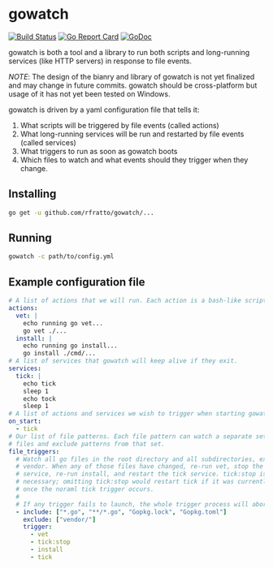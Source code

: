# gowatch

[![Build Status](https://travis-ci.org/rfratto/gowatch.svg?branch=master)](https://travis-ci.org/rfratto/gowatch)
[![Go Report Card](https://goreportcard.com/badge/github.com/rfratto/gowatch)](https://goreportcard.com/report/github.com/rfratto/gowatch)
[![GoDoc](https://godoc.org/github.com/rfratto/gowatch?status.svg)](https://godoc.org/github.com/rfratto/gowatch)

gowatch is both a tool and a library to run both scripts and long-running
services (like HTTP servers) in response to file events.

*NOTE*: The design of the bianry and library of gowatch is not yet finalized
and may change in future commits. gowatch should be cross-platform but usage of
it has not yet been tested on Windows.

gowatch is driven by a yaml configuration file that tells it:

1. What scripts will be triggered by file events (called actions)
2. What long-running services will be run and restarted by file events (called
   services)
3. What triggers to run as soon as gowatch boots
4. Which files to watch and what events should they trigger when they change.

## Installing

```bash
go get -u github.com/rfratto/gowatch/...
```

## Running

```bash
gowatch -c path/to/config.yml
```

## Example configuration file

```yaml
# A list of actions that we will run. Each action is a bash-like script.
actions:
  vet: |
    echo running go vet...
    go vet ./...
  install: |
    echo running go install...
    go install ./cmd/...
# A list of services that gowatch will keep alive if they exit.
services:
  tick: |
    echo tick
    sleep 1
    echo tock
    sleep 1
# A list of actions and services we wish to trigger when starting gowatch
on_start:
  - tick
# Our list of file patterns. Each file pattern can watch a separate set of
# files and exclude patterns from that set.
file_triggers:
  # Watch all go files in the root directory and all subdirectories, excluding
  # vendor. When any of those files have changed, re-run vet, stop the tick
  # service, re-run install, and restart the tick service. tick:stop is not
  # necessary; omitting tick:stop would restart tick if it was currently running
  # once the noraml tick trigger occurs.
  #
  # If any trigger fails to launch, the whole trigger process will abort.
  - include: ["*.go", "**/*.go", "Gopkg.lock", "Gopkg.toml"]
    exclude: ["vendor/"]
    trigger:
      - vet
      - tick:stop
      - install
      - tick
```
